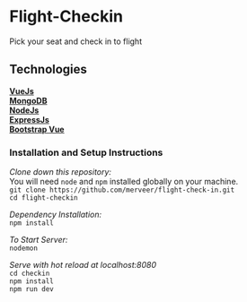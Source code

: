 # Flight-Checkin 
Pick your seat and check in to flight

## Technologies

[**VueJs**](https://vuejs.org/)   
[**MongoDB**](https://www.mongodb.com/)  
[**NodeJs**](https://nodejs.org/en/)  
[**ExpressJs**](https://expressjs.com/)  
[**Bootstrap Vue**](https://bootstrap-vue.js.org/)

### Installation and Setup Instructions

*Clone down this repository:*    
You will need `node` and `npm` installed globally on your machine.  
```git clone https://github.com/merveer/flight-check-in.git```    
```cd flight-checkin```  

*Dependency Installation:*   
```npm install```

*To Start Server:*  
```nodemon```

*Serve with hot reload at localhost:8080*  
  ```cd checkin```  
  ```npm install```   
  ```npm run dev```
